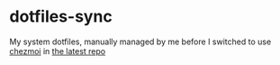 # dotfiles-sync

My system dotfiles, manually managed by me before I switched to use [chezmoi](https://github.com/twpayne/chezmoi) in [the latest repo](https://github.com/ethan605/dotfiles)
